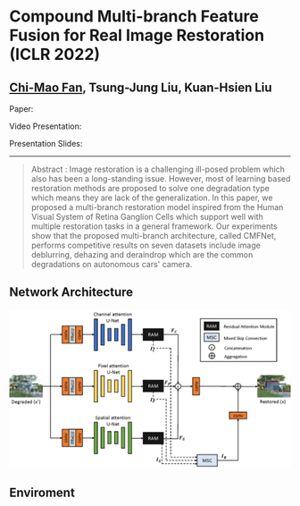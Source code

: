 # Compound Multi-branch Feature Fusion for Real Image Restoration (ICLR 2022)  
## [Chi-Mao Fan](https://github.com/FanChiMao), Tsung-Jung Liu, Kuan-Hsien Liu  

Paper:  

Video Presentation:  

Presentation Slides:  

***
> Abstract : Image restoration is a challenging ill-posed problem which also has been a long-standing issue. 
> However, most of learning based restoration methods are proposed to solve one degradation type which means they are lack of the generalization.
> In this paper, we proposed a multi-branch restoration model inspired from the Human Visual System of Retina Ganglion Cells which support well with multiple restoration tasks in a general framework.
>  Our experiments show that the proposed multi-branch architecture, called CMFNet, performs competitive results on seven datasets include image deblurring, dehazing and deraindrop which are the common degradations on autonomous cars' camera.

## Network Architecture  
![image](./figures/CMFNet.PNG)  

## Enviroment  



